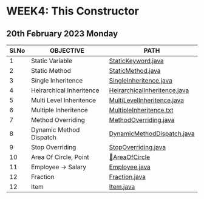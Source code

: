 # WEEK4: This Constructor

## 20th February 2023 Monday

| Sl.No | OBJECTIVE                | PATH                                                           |
| ----- | ------------------------ | -------------------------------------------------------------- |
| 1     | Static Variable          | [StaticKeyword.java](./StaticKeyword.java)                     |
| 2     | Static Method            | [StaticMethod.java](./StaticMethod.java)                       |
| 3     | Single Inheritence       | [SingleInheritence.java](./SingleInheritence.java)             |
| 4     | Heirarchical Inheritence | [HeirarchicalInheritence.java](./HeirarchicalInheritence.java) |
| 5     | Multi Level Inheritence  | [MultiLevelInheritence.java](./MultiLevelInheritence.java)     |
| 6     | Multiple Inheritence     | [MultipleInheritence.txt](./MultipleInheritence.txt)           |
| 7     | Method Overriding        | [MethodOverriding.java](./MethodOverriding.java)               |
| 8     | Dynamic Method Dispatch  | [DynamicMethodDispatch.java](./DynamicMethodDispatch.java)     |
| 9     | Stop Overriding          | [StopOverriding.java](./StopOverriding.java)                   |
| 10    | Area Of Circle, Point    | [📂AreaOfCircle](./AreaOfCircle/Main.java)                     |
| 11    | Employee -> Salary       | [Employee.java](./Employee.java)                               |
| 12    | Fraction                 | [Fraction.java](./Fraction.java)                               |
| 12    | Item                     | [Item.java](./Item.java)                                       |
